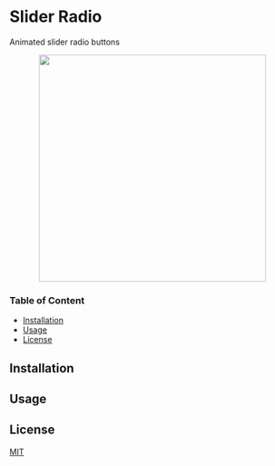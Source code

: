 # Slider Radio
Animated slider radio buttons

<p align="center">
<img width="400" src="https://thumbs.gfycat.com/HandmadeMajorEsok-size_restricted.gif" />
</p>

### Table of Content
- [Installation](#installation)
- [Usage](#usage)
- [License](#license)

## Installation

## Usage

## License  
[MIT](https://github.com/billoosijok/slider-radio/blob/master/LICENSE)
